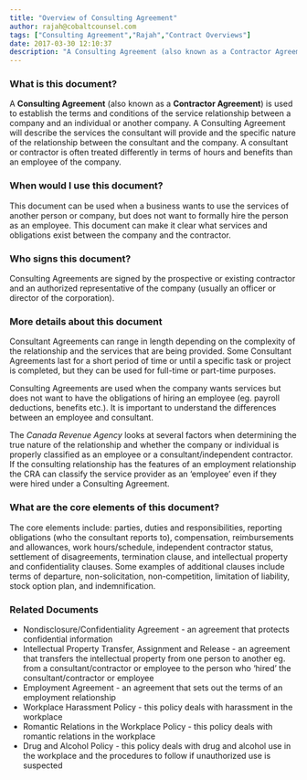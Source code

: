 ```yaml
---
title: "Overview of Consulting Agreement"
author: rajah@cobaltcounsel.com
tags: ["Consulting Agreement","Rajah","Contract Overviews"]
date: 2017-03-30 12:10:37
description: "A Consulting Agreement (also known as a Contractor Agreement) is used to establish the terms and conditions of the service relationship between a company and an individual or another company."
---
```






### What is this document?

A **Consulting Agreement** (also known as a **Contractor Agreement**) is used to establish the terms and conditions of the service relationship between a company and an individual or another company.  A Consulting Agreement will describe the services the consultant will provide and the specific nature of the relationship between the consultant and the company. A consultant or contractor is often treated differently in terms of hours and benefits than an employee of the company.



### When would I use this document?

This document can be used when a business wants to use the services of another person or company, but does not want to formally hire the person as an employee. This document can make it clear what services and obligations exist between the company and the contractor.



### Who signs this document?

Consulting Agreements are signed by the prospective or existing contractor and an authorized representative of the company (usually an officer or director of the corporation).



### More details about this document

Consultant Agreements can range in length depending on the complexity of the relationship and the services that are being provided. Some Consultant Agreements last for a short period of time or until a specific task or project is completed, but they can be used for full-time or part-time purposes.

Consulting Agreements are used when the company wants services but does not want to have the obligations of hiring an employee (eg. payroll deductions, benefits etc.). It is important to understand the differences between an employee and consultant.

The *Canada Revenue Agency* looks at several factors when determining the true nature of the relationship and whether the company or individual is properly classified as an employee or a consultant/independent contractor. If the consulting relationship has the features of an employment relationship the CRA can classify the service provider as an ‘employee’ even if they were hired under a Consulting Agreement.



### What are the core elements of this document?

The core elements include: parties, duties and responsibilities, reporting obligations (who the consultant reports to), compensation, reimbursements and allowances, work hours/schedule, independent contractor status, settlement of disagreements, termination clause, and intellectual property and confidentiality clauses. Some examples of additional clauses include terms of departure, non-solicitation, non-competition, limitation of liability, stock option plan, and indemnification.



### Related Documents

- Nondisclosure/Confidentiality Agreement - an agreement that protects confidential information
- Intellectual Property Transfer, Assignment and Release - an agreement that transfers the intellectual property from one person to another eg. from a consultant/contractor or employee to the person who ‘hired’ the consultant/contractor or employee
- Employment Agreement - an agreement that sets out the terms of an employment relationship
- Workplace Harassment Policy - this policy deals with harassment in the workplace
- Romantic Relations in the Workplace Policy - this policy deals with romantic relations in the workplace
- Drug and Alcohol Policy - this policy deals with drug and alcohol use in the workplace and the procedures to follow if unauthorized use is suspected
